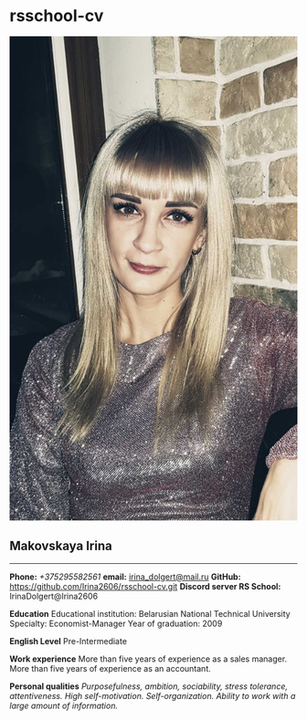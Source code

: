 # rsschool-cv

![foto Irina](images.jpg)

## Makovskaya Irina

_______
**Phone:** _+375295582561_
**email:** irina_dolgert@mail.ru
**GitHub:** <https://github.com/Irina2606/rsschool-cv.git>
**Discord server RS School:** IrinaDolgert@Irina2606

**Education**
Educational institution: Belarusian National Technical University
Specialty: Economist-Manager
Year of graduation: 2009

**English Level**
Pre-Intermediate

**Work experience**
More than five years of experience as a sales manager.
More than five years of experience as an accountant.

**Personal qualities**
_Purposefulness, ambition, sociability, stress tolerance, attentiveness. High self-motivation. Self-organization. Ability to work with a large amount of information._
